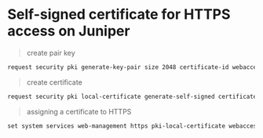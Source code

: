 # Self-signed certificate for HTTPS access on Juniper
> create pair key
```html
request security pki generate-key-pair size 2048 certificate-id webaccess
```
> create certificate
```html
request security pki local-certificate generate-self-signed certificate-id webaccess email my-domain@my-domain.com domain-name my-domain.local ip-address 10.10.105.100 subject "CN=juniper.my-domain.local,OU=IT,O=Organization LLC,L=Russia,ST=Tyumen,C=RU"
```
> assigning a certificate to HTTPS
```html
set system services web-management https pki-local-certificate webaccess
```